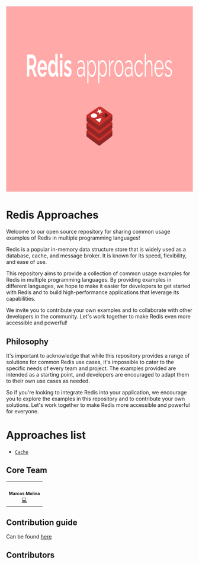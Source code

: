 <h1 align="center">
  <img src="assets/images/banner.png" alt="Redis Approaches"/ height="500px">
</h1>

# Redis Approaches

Welcome to our open source repository for sharing common usage examples of Redis in multiple programming languages!

Redis is a popular in-memory data structure store that is widely used as a database, cache, and message broker. It is known for its speed, flexibility, and ease of use.

This repository aims to provide a collection of common usage examples for Redis in multiple programming languages. By providing examples in different languages, we hope to make it easier for developers to get started with Redis and to build high-performance applications that leverage its capabilities.

We invite you to contribute your own examples and to collaborate with other developers in the community. Let's work together to make Redis even more accessible and powerful!

## Philosophy

It's important to acknowledge that while this repository provides a range of solutions for common Redis use cases, it's impossible to cater to the specific needs of every team and project. The examples provided are intended as a starting point, and developers are encouraged to adapt them to their own use cases as needed.

So if you're looking to integrate Redis into your application, we encourage you to explore the examples in this repository and to contribute your own solutions. Let's work together to make Redis more accessible and powerful for everyone.

# Approaches list

- [`Cache`](https://github.com/marcosmol204/redis-approaches/blob/main/approaches/cache/cache.md)

## Core Team

<table width="700px">
  <tr>
      <td align="center"><a href="https://github.com/marcosmol204"><img src="https://avatars.githubusercontent.com/u/53741892?v=4?s=200" width="200px;" alt=""/><br /><sub><b>Marcos Molina</b></sub></a><br /><a href="https://github.com/marcosmol204/redis-approaches/commits?author=marcosmol204" title="Code">💻</a></td>
</tr>
<tr>
 </table>
 
## Contribution guide
Can be found [here](https://github.com/marcosmol204/redis-approaches/blob/main/.operations/CONTRIBUTING.md)

## Contributors

<!-- ALL-CONTRIBUTORS-LIST:START - Do not remove or modify this section -->
<!-- prettier-ignore-start -->
<!-- markdownlint-disable -->

<!-- markdownlint-restore -->
<!-- prettier-ignore-end -->

<!-- ALL-CONTRIBUTORS-LIST:END -->

